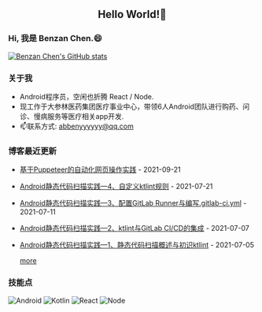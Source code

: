 <h2 align="center">Hello World!👋</h2>

### Hi, 我是 Benzan Chen.😄

[![Benzan Chen's GitHub stats](https://github-readme-stats.vercel.app/api?username=abbenyyyyyy&count_private=true&theme=dark)](https://github.com/anuraghazra/github-readme-stats)

### 关于我
- Android程序员，空闲也折腾 React / Node.
- 现工作于大参林医药集团医疗事业中心，带领6人Android团队进行购药、问诊、慢病服务等医疗相关app开发.
- 📫联系方式: abbenyyyyyy@qq.com

### 博客最近更新
- [基于Puppeteer的自动化网页操作实践](https://blog.abbenyyy.cn//2021/09/22/%E5%9F%BA%E4%BA%8EPuppeteer%E7%9A%84%E8%87%AA%E5%8A%A8%E5%8C%96%E7%BD%91%E9%A1%B5%E6%93%8D%E4%BD%9C%E5%AE%9E%E8%B7%B5.html) - 2021-09-21 
- [Android静态代码扫描实践—4、自定义ktlint规则](https://blog.abbenyyy.cn//2021/07/22/Android%E9%9D%99%E6%80%81%E4%BB%A3%E7%A0%81%E6%89%AB%E6%8F%8F%E5%AE%9E%E8%B7%B5-4-%E8%87%AA%E5%AE%9A%E4%B9%89ktlint%E8%A7%84%E5%88%99.html) - 2021-07-21 
- [Android静态代码扫描实践—3、配置GitLab Runner与编写.gitlab-ci.yml](https://blog.abbenyyy.cn//2021/07/12/Android%E9%9D%99%E6%80%81%E4%BB%A3%E7%A0%81%E6%89%AB%E6%8F%8F%E5%AE%9E%E8%B7%B5-3-%E9%85%8D%E7%BD%AEGitLab-Runner%E4%B8%8E%E7%BC%96%E5%86%99gitlab-ci.html) - 2021-07-11 
- [Android静态代码扫描实践—2、ktlint与GitLab CI/CD的集成](https://blog.abbenyyy.cn//2021/07/08/Android%E9%9D%99%E6%80%81%E4%BB%A3%E7%A0%81%E6%89%AB%E6%8F%8F%E5%AE%9E%E8%B7%B5-2-ktlint%E4%B8%8EGitLab-CI-CD%E7%9A%84%E9%9B%86%E6%88%90.html) - 2021-07-07 
- [Android静态代码扫描实践—1、静态代码扫描概述与初识ktlint](https://blog.abbenyyy.cn//2021/07/06/Android%E9%9D%99%E6%80%81%E4%BB%A3%E7%A0%81%E6%89%AB%E6%8F%8F%E5%AE%9E%E8%B7%B5-1-%E9%9D%99%E6%80%81%E4%BB%A3%E7%A0%81%E6%89%AB%E6%8F%8F%E6%A6%82%E8%BF%B0%E4%B8%8E%E5%88%9D%E8%AF%86ktlint.html) - 2021-07-05 

  [more](https://blog.abbenyyy.cn)

### 技能点
![Android](https://img.shields.io/badge/Android-3DDC84?style=for-the-badge&logo=android&logoColor=white)
![Kotlin](https://img.shields.io/badge/Kotlin-0095D5?&style=for-the-badge&logo=kotlin&logoColor=white)
![React](https://img.shields.io/badge/React-20232A?style=for-the-badge&logo=react&logoColor=61DAFB)
![Node](https://img.shields.io/badge/Node.js-339933?style=for-the-badge&logo=nodedotjs&logoColor=white)
